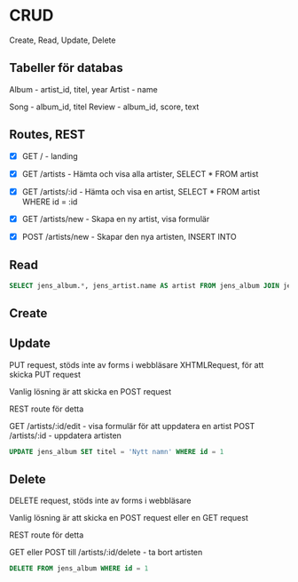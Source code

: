 # CRUD
Create, Read, Update, Delete

## Tabeller för databas

Album - artist_id, titel, year
Artist - name

Song - album_id, titel
Review - album_id, score, text

## Routes, REST

- [x] GET / - landing

- [x] GET /artists - Hämta och visa alla artister, SELECT * FROM artist
- [x] GET /artists/:id - Hämta och visa en artist, SELECT * FROM artist WHERE id = :id

- [x] GET /artists/new - Skapa en ny artist, visa formulär
- [x] POST /artists/new - Skapar den nya artisten, INSERT INTO

## Read

```SQL
SELECT jens_album.*, jens_artist.name AS artist FROM jens_album JOIN jens_artist ON jens_album.artist_id = jens_artist.id
```

## Create


## Update

PUT request, stöds inte av forms i webbläsare
XHTMLRequest, för att skicka PUT request

Vanlig lösning är att skicka en POST request 

REST route för detta

GET /artists/:id/edit - visa formulär för att uppdatera en artist
POST /artists/:id - uppdatera artisten

```SQL	
UPDATE jens_album SET titel = 'Nytt namn' WHERE id = 1
```

## Delete

DELETE request, stöds inte av forms i webbläsare

Vanlig lösning är att skicka en POST request eller en GET request

REST route för detta

GET eller POST till /artists/:id/delete - ta bort artisten

```SQL
DELETE FROM jens_album WHERE id = 1
```
